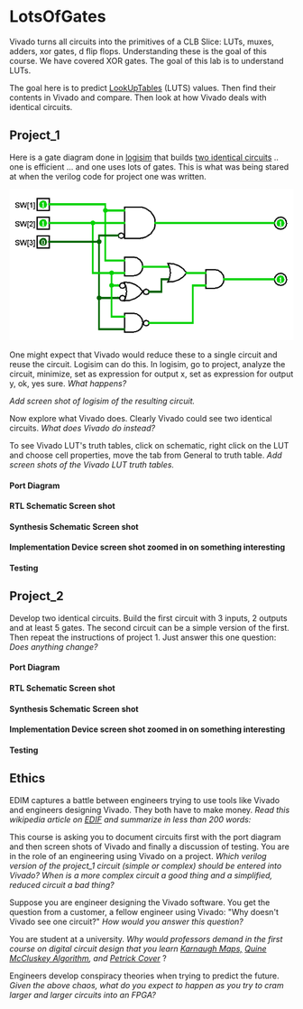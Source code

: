 # LotsOfGates
Vivado turns all circuits into the primitives of a CLB Slice: LUTs, muxes, adders, xor gates, d flip flops. Understanding these is the goal of this course. We have covered XOR gates.  The goal of this lab is to understand LUTs. 

The goal here is to predict [LookUpTables](https://en.wikipedia.org/wiki/Lookup_table) (LUTS) values.
Then find their contents in Vivado and compare.
Then look at how Vivado deals with identical circuits. 

## Project_1

Here is a gate diagram done in [logisim](https://sourceforge.net/projects/circuit/) that builds [two identical circuits](https://github.com/ENES-246DigitalElectronics/ENES246/blob/master/-4LotsOfGates/TwoIdenticalCircuits.circ) .. one is efficient ... and one uses lots of gates.  This is what was being stared at when the verilog code for project one was written. 

![1548098400293](1548098400293.png)

One might expect that Vivado would reduce these to a single circuit and reuse the circuit.  Logisim can do this. In logisim, go to project, analyze the circuit, minimize, set as expression for output x, set as expression for output y, ok, yes sure. *What happens?*

*Add screen shot of logisim of the resulting circuit.*  

Now explore what Vivado does. Clearly Vivado could see two identical circuits. *What does Vivado do instead?*

To see Vivado LUT's truth tables, click on schematic, right click on the LUT and choose cell properties, move the tab from General to truth table. *Add screen shots of the Vivado LUT truth tables.* 

#### Port Diagram

#### RTL Schematic Screen shot

#### Synthesis Schematic Screen shot

#### Implementation Device screen shot zoomed in on something interesting

#### Testing

## Project_2

Develop two identical circuits. Build the first circuit with 3 inputs, 2 outputs and at least 5 gates. The second circuit can be a simple version of the first.  Then repeat the instructions of project 1.  Just answer this  one question: *Does anything change?*

#### Port Diagram

#### RTL Schematic Screen shot

#### Synthesis Schematic Screen shot

#### Implementation Device screen shot zoomed in on something interesting

#### Testing

## Ethics

EDIM captures a battle between engineers trying to use tools like Vivado and engineers designing Vivado. They both have to make money. *Read this wikipedia article on [EDIF](https://en.wikipedia.org/wiki/EDIF) and summarize in less than 200 words:*

This course is asking you to document circuits first with the port diagram and then screen shots of Vivado and finally a discussion of testing. You are in the role of an engineering using Vivado on a project. *Which verilog version of the project_1 circuit (simple or complex) should be entered into Vivado?  When is a more complex circuit a good thing and a simplified, reduced circuit a bad thing?*

Suppose you are engineer designing the Vivado software. You get the question from a customer, a fellow engineer using Vivado: "Why doesn't Vivado see one circuit?" *How would you answer this question?*

You are student at a university. *Why would professors demand in the first course on digital circuit design that you learn  [Karnaugh Maps,](https://en.wikipedia.org/wiki/Karnaugh_map)  [Quine McCluskey Algorithm](https://en.wikipedia.org/wiki/Quine%E2%80%93McCluskey_algorithm), and  [Petrick Cover](https://en.wikipedia.org/wiki/Petrick%27s_method)* ?

Engineers develop conspiracy theories when trying to predict the future. *Given the above chaos, what do you expect to happen as you try to cram larger and larger circuits into an FPGA?* 



